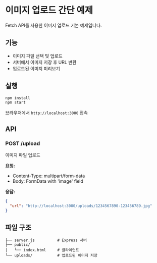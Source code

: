 # 이미지 업로드 간단 예제

Fetch API를 사용한 이미지 업로드 기본 예제입니다.

## 기능

- 이미지 파일 선택 및 업로드
- 서버에서 이미지 저장 후 URL 반환
- 업로드된 이미지 미리보기

## 실행

```bash
npm install
npm start
```

브라우저에서 `http://localhost:3000` 접속

## API

### POST /upload
이미지 파일 업로드

**요청:**
- Content-Type: multipart/form-data
- Body: FormData with 'image' field

**응답:**
```json
{
  "url": "http://localhost:3000/uploads/1234567890-123456789.jpg"
}
```

## 파일 구조

```
├── server.js          # Express 서버
├── public/
│   └── index.html     # 클라이언트
└── uploads/           # 업로드된 이미지 저장
``` 